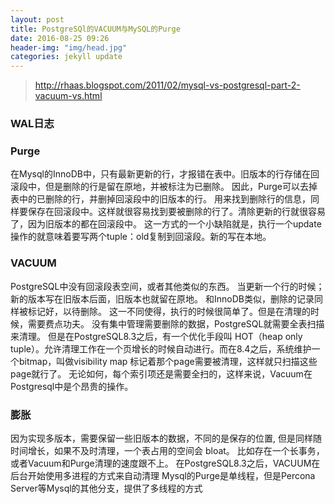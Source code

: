 ```yaml
---
layout: post
title: PostgreSQl的VACUUM与MySQL的Purge
date: 2016-08-25 09:26
header-img: "img/head.jpg"
categories: jekyll update
---
```


> http://rhaas.blogspot.com/2011/02/mysql-vs-postgresql-part-2-vacuum-vs.html

### WAL日志

### Purge
在Mysql的InnoDB中，只有最新更新的行，才报错在表中。旧版本的行存储在回滚段中，但是删除的行是留在原地，并被标注为已删除。
因此，Purge可以去掉表中的已删除的行，并删掉回滚段中的旧版本的行。
用来找到删除行的信息，同样要保存在回滚段中。这样就很容易找到要被删除的行了。清除更新的行就很容易了，因为旧版本的都在回滚段中。
这一方式的一个小缺陷就是，执行一个update操作的就意味着要写两个tuple：old复制到回滚段。新的写在本地。

### VACUUM

PostgreSQL中没有回滚段表空间，或者其他类似的东西。
当更新一个行的时候；新的版本写在旧版本后面，旧版本也就留在原地。
和InnoDB类似，删除的记录同样被标记好，以待删除。
这一不同使得，执行的时候很简单了。但是在清理的时候，需要费点功夫。
没有集中管理需要删除的数据，PostgreSQL就需要全表扫描来清理。
但是在PostgreSQL8.3之后，有一个优化手段叫 HOT（heap only tuple）。允许清理工作在一个页增长的时候自动进行。而在8.4之后，系统维护一个bitmap，叫做visibility map
标记着那个page需要被清理，这样就只扫描这些page就行了。
无论如何，每个索引项还是需要全扫的，这样来说，Vacuum在Postgresql中是个昂贵的操作。

### 膨胀

因为实现多版本，需要保留一些旧版本的数据，不同的是保存的位置,
但是同样随时间增长，如果不及时清理，一个表占用的空间会 bloat。
比如存在一个长事务，或者Vacuum和Purge清理的速度跟不上。
在PostgreSQL8.3之后，VACUUM在后台开始使用多进程的方式来自动清理
Mysql的Purge是单线程，但是Percona Server等Mysql的其他分支，提供了多线程的方式

